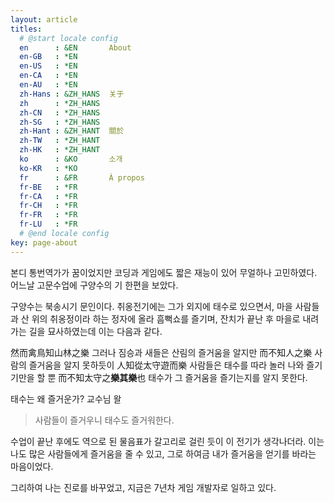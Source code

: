 ```yaml
---
layout: article
titles:
  # @start locale config
  en      : &EN       About
  en-GB   : *EN
  en-US   : *EN
  en-CA   : *EN
  en-AU   : *EN
  zh-Hans : &ZH_HANS  关于
  zh      : *ZH_HANS
  zh-CN   : *ZH_HANS
  zh-SG   : *ZH_HANS
  zh-Hant : &ZH_HANT  關於
  zh-TW   : *ZH_HANT
  zh-HK   : *ZH_HANT
  ko      : &KO       소개
  ko-KR   : *KO
  fr      : &FR       À propos
  fr-BE   : *FR
  fr-CA   : *FR
  fr-CH   : *FR
  fr-FR   : *FR
  fr-LU   : *FR
  # @end locale config
key: page-about
---
```


본디 통번역가가 꿈이었지만 코딩과 게임에도 짧은 재능이 있어 무얼하나 고민하였다. 어느날 고문수업에 구양수의 기 한편을 보았다.

구양수는 북송시기 문인이다. 취옹전기에는 그가 외지에 태수로 있으면서, 마을 사람들과 산 위의 취옹정이라 하는 정자에 올라 흠뻑쇼를 즐기며, 잔치가 끝난 후 마을로 내려가는 길을 묘사하였는데 이는 다음과 같다.

然而禽鳥知山林之樂
그러나 짐승과 새들은 산림의 즐거움을 알지만
而不知人之樂
사람의 즐거움을 알지 못하듯이
人知從太守遊而樂
사람들은 태수를 따라 놀러 나와 즐기기만을 할 뿐
而不知太守之**樂其樂**也
태수가 그 즐거움을 즐기는지를 알지 못한다.

태수는 왜 즐거운가? 교수님 왈
> 사람들이 즐거우니 태수도 즐거워한다.

수업이 끝난 후에도 역으로 된 물음표가 갈고리로 걸린 듯이 이 전기가 생각나더라. 이는 나도 많은 사람들에게 즐거움을 줄 수 있고, 그로 하여금 내가 즐거움을 얻기를 바라는 마음이었다.

그리하여 나는 진로를 바꾸었고, 지금은 7년차 게임 개발자로 일하고 있다.
